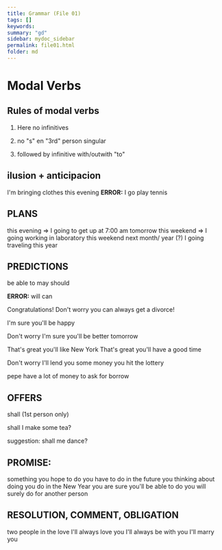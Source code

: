 ```yaml
---
title: Grammar (File 01)
tags: []
keywords:
summary: "gd"
sidebar: mydoc_sidebar
permalink: file01.html
folder: md
---
```


# Modal Verbs

## Rules of modal verbs

1) Here no infinitives
   
2) no "s" en "3rd" person singular
   
3) followed by infinitive with/outwith "to"
   

## ilusion + anticipacion 

I'm bringing clothes this evening 
**ERROR:** I go play tennis

## PLANS

this evening  => I going to get up at 7:00 am tomorrow
this weekend  => I going working in laboratory  this weekend
next month/ year (?) I going traveling this year

## PREDICTIONS

be able to 
may should 

**ERROR:** will can 

Congratulations! Don't worry you can always get a divorce!

I'm sure you'll be happy

Don't worry I'm sure you'll be better tomorrow

That's great you'll like New York 
That's great you'll have a good time

Don't worry I'll lend you some money
you hit the lottery

pepe have a lot of money to ask for borrow

## OFFERS

shall  (1st person only)

shall I make some tea?

suggestion: shall me dance?


## PROMISE:
something you hope to do
	you have to do in the future
	you thinking about doing 
	you do in the New Year
	you are sure you'll be able to do
	you will surely do for another person

## RESOLUTION, COMMENT, OBLIGATION

two people in the love
I'll always love you
I'll always be with you
I'll marry you


